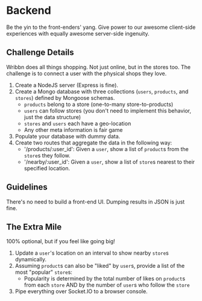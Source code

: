 # Backend
Be the yin to the front-enders' yang. Give power to our awesome client-side experiences with equally awesome server-side ingenuity.

## Challenge Details
Wribbn does all things shopping. Not just online, but in the stores too. The challenge is to connect a user with the physical shops they love.

  1. Create a NodeJS server (Express is fine).
  2. Create a Mongo database with three collections (`users`, `products`, and `stores`) defined by Mongoose schemas.
      - `products` belong to a store (one-to-many store-to-products)
      - `users` can follow stores (you don't need to implement this behavior, just the data structure)
      - `stores` and `users` each have a geo-location
      - Any other meta information is fair game
  3. Populate your database with dummy data.
  4. Create two routes that aggregate the data in the following way:
      - '/products/:user_id': Given a `user`, show a list of `product`s from the `store`s they follow.
      - '/nearby/:user_id': Given a `user`, show a list of `store`s nearest to their specified location.

## Guidelines
There's no need to build a front-end UI. Dumping results in JSON is just fine.

## The Extra Mile
100% optional, but if you feel like going big!

  1. Update a `user`'s location on an interval to show nearby `store`s dynamically.
  2. Assuming `product`s can also be "liked" by `user`s, provide a list of the most "popular" `store`s:
      - Popularity is determined by the total number of likes on `product`s from each `store` AND by the number of `user`s who follow the `store`
  3. Pipe everything over Socket.IO to a browser console.
